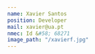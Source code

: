 ```yaml
---
name: Xavier Santos 
position: Developer
mail: xavier@ua.pt
nmec: Id &#58; 68271
image_path: "/xavierf.jpg"
---
```

